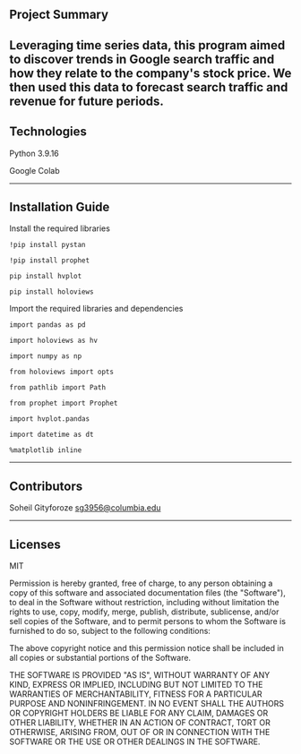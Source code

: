 
## Project Summary 

Leveraging time series data, this program aimed to discover trends in Google search traffic and how they relate to the company's stock price. We then used this data to forecast search traffic and revenue for future periods.
---

## Technologies

Python 3.9.16

Google Colab

---


## Installation Guide


 Install the required libraries

`!pip install pystan`

`!pip install prophet`

`pip install hvplot`

`pip install holoviews`


  
 Import the required libraries and dependencies
 
 

`import pandas as pd`

`import holoviews as hv`

`import numpy as np`

`from holoviews import opts`

`from pathlib import Path`

`from prophet import Prophet`

`import hvplot.pandas`

`import datetime as dt`

`%matplotlib inline`


---


## Contributors

Soheil Gityforoze
sg3956@columbia.edu

---

## Licenses

MIT

Permission is hereby granted, free of charge, to any person obtaining a copy of this software and associated documentation files (the "Software"), to deal in the Software without restriction, including without limitation the rights to use, copy, modify, merge, publish, distribute, sublicense, and/or sell copies of the Software, and to permit persons to whom the Software is furnished to do so, subject to the following conditions:

The above copyright notice and this permission notice shall be included in all copies or substantial portions of the Software.

THE SOFTWARE IS PROVIDED "AS IS", WITHOUT WARRANTY OF ANY KIND, EXPRESS OR IMPLIED, INCLUDING BUT NOT LIMITED TO THE WARRANTIES OF MERCHANTABILITY, FITNESS FOR A PARTICULAR PURPOSE AND NONINFRINGEMENT. IN NO EVENT SHALL THE AUTHORS OR COPYRIGHT HOLDERS BE LIABLE FOR ANY CLAIM, DAMAGES OR OTHER LIABILITY, WHETHER IN AN ACTION OF CONTRACT, TORT OR OTHERWISE, ARISING FROM, OUT OF OR IN CONNECTION WITH THE SOFTWARE OR THE USE OR OTHER DEALINGS IN THE SOFTWARE.

